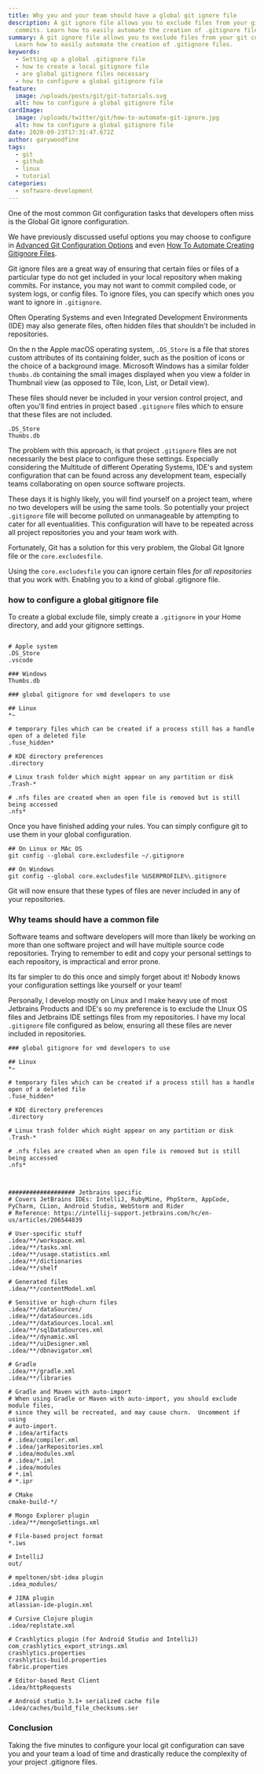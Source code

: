 ```yaml
---
title: Why you and your team should have a global git ignore file
description: A git ignore file allows you to exclude files from your git
  commits. Learn how to easily automate the creation of .gitignore files.
summary: A git ignore file allows you to exclude files from your git commits.
  Learn how to easily automate the creation of .gitignore files.
keywords:
  - Setting up a global .gitignore file
  - how to create a local gitignore file
  - are global gitignore files necessary
  - how to configure a global gitignore file
feature:
  image: /uploads/posts/git/git-tutorials.svg
  alt: how to configure a global gitignore file
cardImage:
  image: /uploads/twitter/git/how-to-automate-git-ignore.jpg
  alt: how to configure a global gitignore file
date: 2020-09-23T17:31:47.672Z
author: garywoodfine
tags:
  - git
  - github
  - linux
  - tutorial
categories:
  - software-development
---
```


One of the most common Git configuration tasks that developers often miss is the Global Git ignore configuration.

We have previously discussed useful options you may choose to configure in [Advanced Git Configuration Options](https://geekiam.io/advanced-git-configuration-options/ "Advanced Git Configuration Options | Geek.I.Am")
and even [How To Automate Creating Gitignore Files](https://geekiam.io/how-to-automate-creating-gitignore-files/ "How To Automate Creating Gitignore Files | Geek.I.Am").

Git ignore files are a great way of ensuring that certain files or files of a particular type do not get included in
your local repository when making commits.  For instance, you may not want to commit compiled code, or system logs, or 
config files. To ignore files, you can specify which ones you want to ignore in `.gitignore`.

Often Operating Systems and even Integrated Development Environments (IDE) may also generate files, often hidden files
that shouldn't be included in repositories. 

On the n the Apple macOS operating system, `.DS_Store` is a file that stores custom attributes of its containing folder, 
such as the position of icons or the choice of a background image.  Microsoft Windows has a similar folder `thumbs.db`
containing the small images displayed when you view a folder in Thumbnail view (as opposed to Tile, Icon, List, or 
Detail view).

These files should never be included in your version control project, and often you'll find entries in project based
`.gitignore` files which to ensure that these files are not included.

```gitignore
.DS_Store
Thumbs.db

```

The problem with this approach, is that project `.gitignore` files are not necessarily the best place to configure 
these settings. Especially considering the Multitude of different Operating Systems, IDE's and system configuration 
that can be found across any development team, especially teams collaborating on open source software projects.

These days it is highly likely, you will find yourself on a project team, where no two developers will be using the same
tools. So potentially your project `.gitignore` file will become polluted on unmanageable by attempting to cater for
all eventualities. This configuration will have to be repeated across all project repositories you and your team work 
with.

Fortunately, Git has a solution for this very problem, the Global Git Ignore file or the `core.excludesfile`.

Using the `core.excludesfile` you can ignore certain files *for all repositories* that you work with. Enabling you to
 a kind of global .gitignore file.

### how to configure a global gitignore file

To create a global exclude file, simply create a `.gitignore` in your Home directory, and add your gitignore settings.

```gitignore

# Apple system
.DS_Store
.vscode

### Windows
Thumbs.db

### global gitignore for vmd developers to use

## Linux 
*~

# temporary files which can be created if a process still has a handle open of a deleted file
.fuse_hidden*

# KDE directory preferences
.directory

# Linux trash folder which might appear on any partition or disk
.Trash-*

# .nfs files are created when an open file is removed but is still being accessed
.nfs*

```
Once you have finished adding your rules. You can simply configure git to use them in your global configuration.

```shell
## On Linux or MAc OS 
git config --global core.excludesfile ~/.gitignore

## On Windows
git config --global core.excludesfile %USERPROFILE%\.gitignore
```

Git will now ensure that these types of files are never included in any of your repositories.

### Why teams should have a common file

Software teams and software developers will more than likely be working on more than one software project and will 
have multiple source code repositories.  Trying to remember to edit and copy your personal settings to each 
repository, is impractical and error prone. 

Its far simpler to do this once and simply forget about it!  Nobody knows your configuration settings like yourself
or your team! 

Personally, I develop mostly on Linux and I make heavy use of most Jetbrains Products and IDE's so my preference is to
exclude the LInux OS files and Jetbrains IDE settings files from my repositories.  I have my local `.gitignore` file
configured as below, ensuring all these files are never included in repositories.

```gitignore
### global gitignore for vmd developers to use

## Linux 
*~

# temporary files which can be created if a process still has a handle open of a deleted file
.fuse_hidden*

# KDE directory preferences
.directory

# Linux trash folder which might appear on any partition or disk
.Trash-*

# .nfs files are created when an open file is removed but is still being accessed
.nfs*



################### Jetbrains specific
# Covers JetBrains IDEs: IntelliJ, RubyMine, PhpStorm, AppCode, PyCharm, CLion, Android Studio, WebStorm and Rider
# Reference: https://intellij-support.jetbrains.com/hc/en-us/articles/206544839

# User-specific stuff
.idea/**/workspace.xml
.idea/**/tasks.xml
.idea/**/usage.statistics.xml
.idea/**/dictionaries
.idea/**/shelf

# Generated files
.idea/**/contentModel.xml

# Sensitive or high-churn files
.idea/**/dataSources/
.idea/**/dataSources.ids
.idea/**/dataSources.local.xml
.idea/**/sqlDataSources.xml
.idea/**/dynamic.xml
.idea/**/uiDesigner.xml
.idea/**/dbnavigator.xml

# Gradle
.idea/**/gradle.xml
.idea/**/libraries

# Gradle and Maven with auto-import
# When using Gradle or Maven with auto-import, you should exclude module files,
# since they will be recreated, and may cause churn.  Uncomment if using
# auto-import.
# .idea/artifacts
# .idea/compiler.xml
# .idea/jarRepositories.xml
# .idea/modules.xml
# .idea/*.iml
# .idea/modules
# *.iml
# *.ipr

# CMake
cmake-build-*/

# Mongo Explorer plugin
.idea/**/mongoSettings.xml

# File-based project format
*.iws

# IntelliJ
out/

# mpeltonen/sbt-idea plugin
.idea_modules/

# JIRA plugin
atlassian-ide-plugin.xml

# Cursive Clojure plugin
.idea/replstate.xml

# Crashlytics plugin (for Android Studio and IntelliJ)
com_crashlytics_export_strings.xml
crashlytics.properties
crashlytics-build.properties
fabric.properties

# Editor-based Rest Client
.idea/httpRequests

# Android studio 3.1+ serialized cache file
.idea/caches/build_file_checksums.ser
```

### Conclusion

Taking the five minutes to configure your local git configuration can save you and your team a load of time and
drastically reduce the complexity of your project .gitignore files. 
